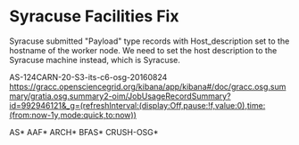 Syracuse Facilities Fix
=======================

Syracuse submitted "Payload" type records with Host_description set to the hostname of the worker node.  We need to set the host description to the Syracuse machine instead, which is Syracuse.

 AS-124CARN-20-S3-its-c6-osg-20160824
https://gracc.opensciencegrid.org/kibana/app/kibana#/doc/gracc.osg.summary/gratia.osg.summary2-oim/JobUsageRecordSummary?id=992946121&_g=(refreshInterval:(display:Off,pause:!f,value:0),time:(from:now-1y,mode:quick,to:now))


AS*
AAF*
ARCH*
BFAS*
CRUSH-OSG*

